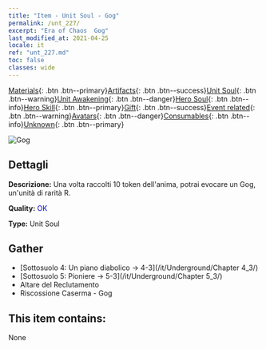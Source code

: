 ```yaml
---
title: "Item - Unit Soul - Gog"
permalink: /unt_227/
excerpt: "Era of Chaos  Gog"
last_modified_at: 2021-04-25
locale: it
ref: "unt_227.md"
toc: false
classes: wide
---
```

 [Materials](/ItemsIT/){: .btn .btn--primary}[Artifacts](/ItemsIT/Artifacts/){: .btn .btn--success}[Unit Soul](/ItemsIT/UnitSoul/){: .btn .btn--warning}[Unit Awakening](/ItemsIT/UnitAwakening/){: .btn .btn--danger}[Hero Soul](/ItemsIT/HeroSoul/){: .btn .btn--info}[Hero Skill](/ItemsIT/HeroSkill/){: .btn .btn--primary}[Gift](/ItemsIT/Gift/){: .btn .btn--success}[Event related](/ItemsIT/Events/){: .btn .btn--warning}[Avatars](/ItemsIT/Avatars/){: .btn .btn--danger}[Consumables](/ItemsIT/Consumables/){: .btn .btn--info}[Unknown](/ItemsIT/Unknown/){: .btn .btn--primary}

 ![Gog](/images/u/ti_touhuoguai.jpg)

## Dettagli
 **Descrizione:** Una volta raccolti 10 token dell'anima, potrai evocare un Gog, un'unità di rarità R.

 **Quality:** <span style="color: #0000CD">OK</span>

 **Type:** Unit Soul

## Gather

*    [Sottosuolo 4: Un piano diabolico -> 4-3](/it/Underground/Chapter 4_3/) 
*    [Sottosuolo 5: Pioniere -> 5-3](/it/Underground/Chapter 5_3/) 
*    Altare del Reclutamento 
*    Riscossione Caserma - Gog 

## This item contains:

  None

